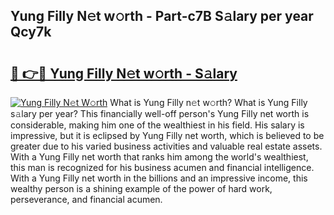## Yung Filly N𝚎t w𝚘rth - Part-c7B S𝚊lary per year Qcy7k

# <h2><a href="http://gc34o7n.nevu.top/?p=Yung+Filly">🔗 👉🔴 Yung Filly N𝚎t w𝚘rth - S𝚊lary</a></h2>

[![Yung Filly N𝚎t W𝚘rth](https://i.imgur.com/Oavwk0R.jpeg)](http://gc34o7n.nevu.top/?p=Yung+Filly)
What is Yung Filly n𝚎t w𝚘rth? What is Yung Filly s𝚊lary per year?
This financially well-off person's Yung Filly net worth is considerable, making him one of the wealthiest in his field. His salary is impressive, but it is eclipsed by Yung Filly net worth, which is believed to be greater due to his varied business activities and valuable real estate assets. With a Yung Filly net worth that ranks him among the world's wealthiest, this man is recognized for his business acumen and financial intelligence. With a Yung Filly net worth in the billions and an impressive income, this wealthy person is a shining example of the power of hard work, perseverance, and financial acumen.

